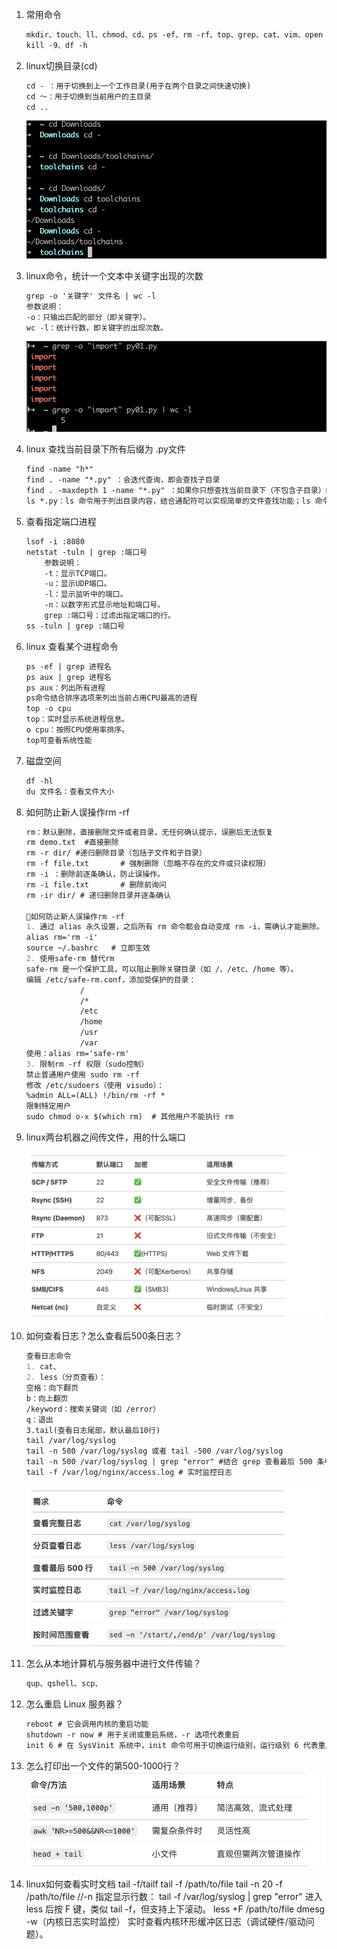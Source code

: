 1. 常用命令
    
    ```markdown
    mkdir、touch、ll、chmod、cd、ps -ef、rm -rf、top、grep、cat、vim、open -e、find、history
    kill -9、df -h
    ```
    
2. linux切换目录(cd)
    
    ```markdown
    cd - ：用于切换到上一个工作目录(用于在两个目录之间快速切换) 
    cd ～：用于切换到当前用户的主目录
    cd ..
    ```
    
    ![alt text](<picture/image1.png>)
    
    
3. linux命令，统计一个文本中关键字出现的次数
    
    ```markdown
    grep -o '关键字' 文件名 | wc -l
    参数说明：
    -o：只输出匹配的部分（即关键字）。
    wc -l：统计行数，即关键字的出现次数。
    ```
    
    ![alt text](<picture/image2.png>)
    
4. linux 查找当前目录下所有后缀为 .py文件
    
    ```markdown
    find -name "h*"
    find . -name "*.py" ：会迭代查询，即会查找子目录
    find . -maxdepth 1 -name "*.py" ：如果你只想查找当前目录下（不包含子目录）的 .py 文件，可以使用 -maxdepth 1 选项：
    ls *.py：ls 命令用于列出目录内容，结合通配符可以实现简单的文件查找功能；ls 命令只能查找当前目录下的文件，不会递归查找子目录中的文件。
    ```
    
5. 查看指定端口进程
    
    ```markdown
    lsof -i :8080
    netstat -tuln | grep :端口号
    	参数说明：
    	-t：显示TCP端口。
    	-u：显示UDP端口。
    	-l：显示监听中的端口。
    	-n：以数字形式显示地址和端口号。
    	grep :端口号：过滤出指定端口的行。
    ss -tuln | grep :端口号
    ```
    
6. linux 查看某个进程命令
    
    ```markdown
    ps -ef | grep 进程名
    ps aux | grep 进程名
    ps aux：列出所有进程
    ps命令结合排序选项来列出当前占用CPU最高的进程
    top -o cpu
    top：实时显示系统进程信息。
    o cpu：按照CPU使用率排序。
    top可查看系统性能
    ```
    
7. 磁盘空间
    
    ```markdown
    df -hl
    du 文件名：查看文件大小
    ```
    
8. 如何防止新人误操作rm -rf
    
    ```markdown
    rm：默认删除，直接删除文件或者目录，无任何确认提示，误删后无法恢复
    rm demo.txt  #直接删除
    rm -r dir/ #递归删除目录（包括子文件和子目录）
    rm -f file.txt       # 强制删除（忽略不存在的文件或只读权限）
    rm -i ：删除前逐条确认，防止误操作。
    rm -i file.txt       # 删除前询问
    rm -ir dir/ # 递归删除目录并逐条确认
    
    🌟如何防止新人误操作rm -rf
    1. 通过 alias 永久设置，之后所有 rm 命令都会自动变成 rm -i，需确认才能删除。
    alias rm='rm -i'
    source ~/.bashrc   # 立即生效
    2. 使用safe-rm 替代rm
    safe-rm 是一个保护工具，可以阻止删除关键目录（如 /、/etc、/home 等）。
    编辑 /etc/safe-rm.conf，添加受保护的目录：
    			/
    			/*
    			/etc
    			/home
    			/usr
    			/var
    使用：alias rm='safe-rm'
    3. 限制rm -rf 权限（sudo控制）
    禁止普通用户使用 sudo rm -rf
    修改 /etc/sudoers（使用 visudo）：
    %admin ALL=(ALL) !/bin/rm -rf *
    限制特定用户
    sudo chmod o-x $(which rm)  # 其他用户不能执行 rm
    
    ```
    
9. linux两台机器之间传文件，用的什么端口
    
    ![alt text](<picture/image4.png>)
    
10. 如何查看日志？怎么查看后500条日志？
    
    ```markdown
    查看日志命令
    1. cat、
    2. less（分页查看）：
    空格：向下翻页
    b：向上翻页
    /keyword：搜索关键词（如 /error）
    q：退出
    3.tail(查看日志尾部，默认最后10行)
    tail /var/log/syslog
    tail -n 500 /var/log/syslog 或者 tail -500 /var/log/syslog
    tail -n 500 /var/log/syslog | grep "error" #结合 grep 查看最后 500 条中的关键信息
    tail -f /var/log/nginx/access.log # 实时监控日志
    ```
    
    ![alt text](<picture/image3.png>)
    
11. 怎么从本地计算机与服务器中进行文件传输？
    
    ```markdown
    qup、qshell、scp、
    ```
    
12. 怎么重启 Linux 服务器？
    
    ```markdown
    reboot # 它会调用内核的重启功能
    shutdown -r now # 用于关闭或重启系统，-r 选项代表重启
    init 6 # 在 SysVinit 系统中，init 命令可用于切换运行级别，运行级别 6 代表重启系统。
    ```
    
13. 怎么打印出一个文件的第500-1000行？
    ![alt text](<picture/image5.png>)
14. linux如何查看实时文档
    tail -f/tailf
    tail -f /path/to/file
    tail -n 20 -f /path/to/file //-n 指定显示行数：
    tail -f /var/log/syslog | grep "error"
    进入 less 后按 F 键，类似 tail -f，但支持上下滚动。
    less +F /path/to/file
    dmesg -w（内核日志实时监控）
    实时查看内核环形缓冲区日志（调试硬件/驱动问题）。